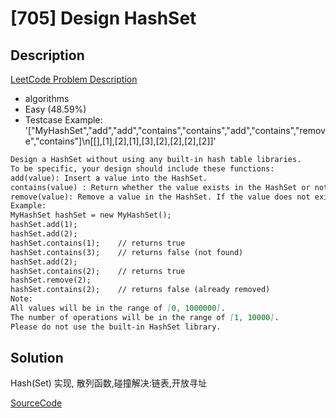 # [705] Design HashSet

## Description

[LeetCode Problem Description](https://leetcode.com/problems/design-hashset/description/)

* algorithms
* Easy (48.59%)
* Testcase Example:  '["MyHashSet","add","add","contains","contains","add","contains","remove","contains"]\n[[],[1],[2],[1],[3],[2],[2],[2],[2]]'

```md
Design a HashSet without using any built-in hash table libraries.
To be specific, your design should include these functions:
add(value): Insert a value into the HashSet.
contains(value) : Return whether the value exists in the HashSet or not.
remove(value): Remove a value in the HashSet. If the value does not exist in the HashSet, do nothing.
Example:
MyHashSet hashSet = new MyHashSet();
hashSet.add(1);
hashSet.add(2);
hashSet.contains(1);    // returns true
hashSet.contains(3);    // returns false (not found)
hashSet.add(2);
hashSet.contains(2);    // returns true
hashSet.remove(2);
hashSet.contains(2);    // returns false (already removed)
Note:
All values will be in the range of [0, 1000000].
The number of operations will be in the range of [1, 10000].
Please do not use the built-in HashSet library.
```

## Solution

Hash(Set) 实现, 散列函数,碰撞解决:链表,开放寻址

[SourceCode](./solution.js)